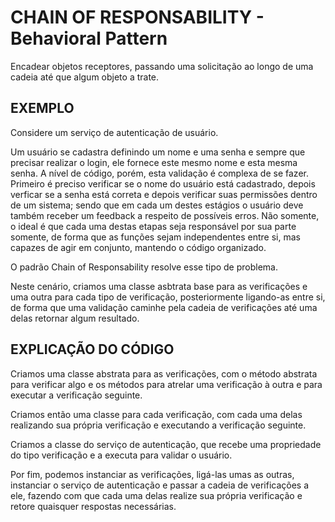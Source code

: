 # CHAIN OF RESPONSABILITY - Behavioral Pattern

Encadear objetos receptores, passando uma solicitação ao longo de uma cadeia até que algum objeto a trate.

## EXEMPLO

Considere um serviço de autenticação de usuário.

Um usuário se cadastra definindo um nome e uma senha e sempre que precisar realizar o login, ele fornece este mesmo nome e esta mesma senha. A nível de código, porém, esta validação é complexa de se fazer. Primeiro é preciso verificar se o nome do usuário está cadastrado, depois verficar se a senha está correta e depois verificar suas permissões dentro de um sistema; sendo que em cada um destes estágios o usuário deve também receber um feedback a respeito de possíveis erros. Não somente, o ideal é que cada uma destas etapas seja responsável por sua parte somente, de forma que as funções sejam independentes entre si, mas capazes de agir em conjunto, mantendo o código organizado.

O padrão Chain of Responsability resolve esse tipo de problema.

Neste cenário, criamos uma classe asbtrata base para as verificações e uma outra para cada tipo de verificação, posteriormente ligando-as entre si, de forma que uma validação caminhe pela cadeia de verificações até uma delas retornar algum resultado.

## EXPLICAÇÃO DO CÓDIGO

Criamos uma classe abstrata para as verificações, com o método abstrata para verificar algo e os métodos para atrelar uma verificação à outra e para executar a verificação seguinte.

Criamos então uma classe para cada verificação, com cada uma delas realizando sua própria verificação e executando a verificação seguinte.

Criamos a classe do serviço de autenticação, que recebe uma propriedade do tipo verificação e a executa para validar o usuário.

Por fim, podemos instanciar as verificações, ligá-las umas as outras, instanciar o serviço de autenticação e passar a cadeia de verificações a ele, fazendo com que cada uma delas realize sua própria verificação e retore quaisquer respostas necessárias.